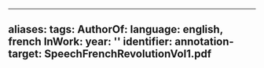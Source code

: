
---
aliases: 
tags: 
AuthorOf: 
language: english, french
InWork: 
year: ''
identifier: 
annotation-target: SpeechFrenchRevolutionVol1.pdf
---
